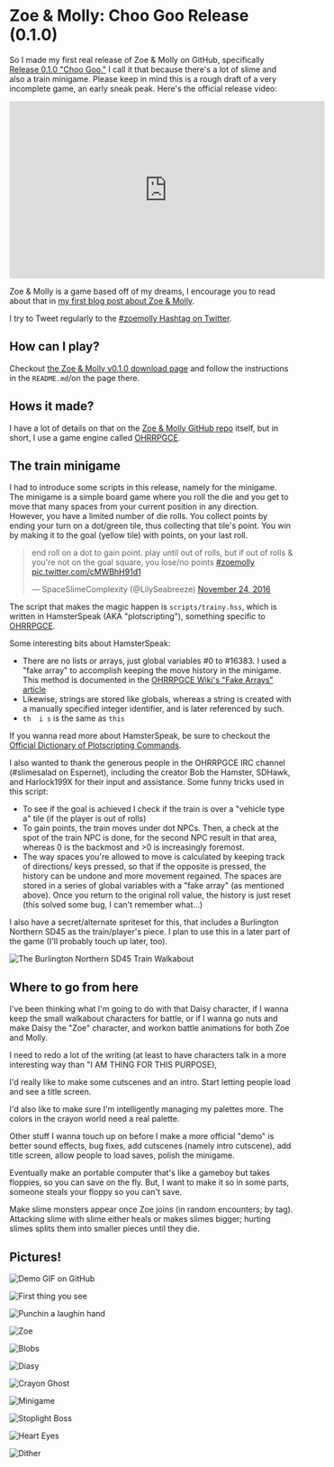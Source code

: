# Zoe & Molly: Choo Goo Release (0.1.0)

So I made my first real release of Zoe & Molly on GitHub, specifically
[Release 0.1.0 "Choo Goo."](https://github.com/lily-seabreeze/zoe-and-molly/releases/tag/v0.1.0)
I call it that because there's a lot of slime and also a train minigame.
Please keep in mind this is a rough draft of a very incomplete game, an early sneak peak.
Here's the official release video:

<iframe width="560" height="315" src="https://www.youtube.com/embed/gQreAbWf3CA" frameborder="0" allowfullscreen></iframe>

Zoe & Molly is a game based off of my dreams, I encourage you to read about that in
[my first blog post about Zoe & Molly](/blog/zoe-and-molly/2016-11-10_redid-zoe-slime/).

I try to Tweet regularly to the [#zoemolly Hashtag on Twitter](https://twitter.com/hashtag/zoemolly).

## How can I play?

Checkout
[the Zoe & Molly v0.1.0 download page](https://github.com/lily-seabreeze/zoe-and-molly/tree/v0.1.0/distrib)
and follow the instructions in the `README.md`/on the page there.

## Hows it made?

I have a lot of details on that on the 
[Zoe & Molly GitHub repo](https://github.com/lily-seabreeze/zoe-and-molly)  itself,
but in short, I use a game engine called
[OHRRPGCE](http://rpg.hamsterrepublic.com/ohrrpgce/Main_Page).

## The train minigame

I had to introduce some scripts in this release, namely for the minigame. The minigame
is a simple board game where you roll the die and you get to move that many spaces
from your current position in any direction. However, you have a limited number of
die rolls. You collect points by ending your turn on a dot/green tile, thus collecting
that tile's point. You win by making it to the goal (yellow tile) with points, on your
last roll.

<blockquote class="twitter-tweet" data-lang="en"><p lang="en" dir="ltr">end roll on a dot to gain point. play until out of rolls, but if out of rolls &amp; you&#39;re not on the goal square, you lose/no points <a href="https://twitter.com/hashtag/zoemolly?src=hash">#zoemolly</a> <a href="https://t.co/cMWBhH91d1">pic.twitter.com/cMWBhH91d1</a></p>&mdash; SpaceSlimeComplexity (@LilySeabreeze) <a href="https://twitter.com/LilySeabreeze/status/801682343455027200">November 24, 2016</a></blockquote>
<script async src="//platform.twitter.com/widgets.js" charset="utf-8"></script>

The script that makes the magic happen is `scripts/trainy.hss`, which is written in
HamsterSpeak (AKA "plotscripting"), something specific to
[OHRRPGCE](http://rpg.hamsterrepublic.com/ohrrpgce/Main_Page).

Some interesting bits about HamsterSpeak:

  * There are no lists or arrays, just global variables #0 to #16383. I used a
    "fake array" to accomplish keeping the move history in the minigame. This
    method is documented in the
    [OHRRPGCE Wiki's "Fake Arrays" article](http://rpg.hamsterrepublic.com/ohrrpgce/Scripts:Fake_arrays)
  * Likewise, strings are stored like globals, whereas a string is created with
    a manually specified integer identifier, and is later referenced by such.
  * `th  i s` is the same as `this`

If you wanna read more about HamsterSpeak, be sure to checkout the
[Official Dictionary of Plotscripting Commands](http://hamsterrepublic.com/ohrrpgce/plotdictionary.html).

I also wanted to thank the generous people in the OHRRPGCE IRC channel (#slimesalad on
Espernet), including the creator Bob the Hamster, SDHawk, and Harlock199X for their
input and assistance. Some funny tricks used in this script:


  * To see if the goal is achieved I check if the train is over a "vehicle type a"
    tile (if the player is out of rolls)
  * To gain points, the train moves under dot NPCs. Then, a check at the spot of
    the train NPC is done, for the second NPC result in that area, whereas 0 is
    the backmost and >0 is increasingly foremost.
  * The way spaces you're allowed to move is calculated by keeping track of directions/
    keys pressed, so that if the opposite is pressed, the history can be undone and more
    movement regained. The spaces are stored in a series of global variables with a
    "fake array" (as mentioned above). Once you return to the original roll value, the
    history is just reset (this solved some bug, I can't remember what...)

I also have a secret/alternate spriteset for this, that includes a
Burlington Northern SD45 as the train/player's piece. I plan to use this
in a later part of the game (I'll probably touch up later, too).

![The Burlington Northern SD45 Train Walkabout](burlington-northern.png)

## Where to go from here

I've been thinking what I'm going to do with that Daisy character,
if I wanna keep the small walkabout characters for battle, or if I wanna go nuts and
make Daisy the "Zoe" character, and workon battle animations for both Zoe and Molly.

I need to redo a lot of the writing (at least to
have characters talk in a more interesting way than "I AM THING FOR THIS PURPOSE),

I'd really like to make some cutscenes and an intro. Start letting people load and
see a title screen.

I'd also like to make sure I'm intelligently managing my palettes more. The
colors in the crayon world need a real palette.

Other stuff I wanna touch up on before I make a more official "demo" is
better sound effects, bug fixes, add cutscenes (namely intro cutscene),
add title screen, allow people to load saves, polish the minigame.

Eventually make an portable computer that's like a gameboy but takes floppies,
so you can save on the fly. But, I want to make it so in some parts, someone
steals your floppy so you can't save.

Make slime monsters appear once Zoe joins (in random encounters; by tag). Attacking
slime with slime either heals or makes slimes bigger; hurting slimes splits them
into smaller pieces until they die.

## Pictures!

![Demo GIF on GitHub](https://github.com/lily-seabreeze/zoe-and-molly/raw/v0.1.0/demo.gif)

![First thing you see](start.png)

![Punchin a laughin hand](punch.png)

![Zoe](zoe.png)

![Blobs](blobs.png)

![Diasy](daisy.png)

![Crayon Ghost](crayon-ghost.png)

![Minigame](minigame.png)

![Stoplight Boss](stoplight.png)

![Heart Eyes](heart-eyes.png)

![Dither](dither.png)
